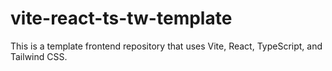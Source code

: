 # vite-react-ts-tw-template
This is a template frontend repository that uses Vite, React, TypeScript, and Tailwind CSS. 
